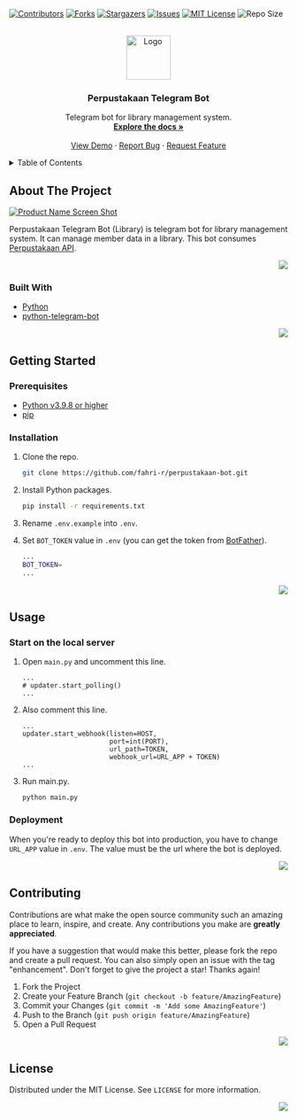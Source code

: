 <div id="top"></div>
<!--
*** Thanks for checking out the Best-README-Template. If you have a suggestion
*** that would make this better, please fork the repo and create a pull request
*** or simply open an issue with the tag "enhancement".
*** Don't forget to give the project a star!
*** Thanks again! Now go create something AMAZING! :D
-->



<!-- PROJECT SHIELDS -->
<!--
*** I'm using markdown "reference style" links for readability.
*** Reference links are enclosed in brackets [ ] instead of parentheses ( ).
*** See the bottom of this document for the declaration of the reference variables
*** for contributors-url, forks-url, etc. This is an optional, concise syntax you may use.
*** https://www.markdownguide.org/basic-syntax/#reference-style-links
-->
[![Contributors][contributors-shield]][contributors-url]
[![Forks][forks-shield]][forks-url]
[![Stargazers][stars-shield]][stars-url]
[![Issues][issues-shield]][issues-url]
[![MIT License][license-shield]][license-url]
![Repo Size][size-shield]



<!-- PROJECT LOGO -->
<br />
<div align="center">
  <a href="https://github.com/fahri-r/perpustakaan-bot">
    <img src="https://drive.google.com/uc?id=1QNUs6MW3SocMNyNDWVFguI4fW7TEa1ml" alt="Logo" height="80">
  </a>

<h3 align="center">Perpustakaan Telegram Bot</h3>

  <p align="center">
     Telegram bot for library management system.
    <br />
    <a href="https://github.com/fahri-r/perpustakaan-bot"><strong>Explore the docs »</strong></a>
    <br />
    <br />
    <a href="https://t.me/PerpustakaankuBot">View Demo</a>
    ·
    <a href="https://github.com/fahri-r/perpustakaan-bot/issues">Report Bug</a>
    ·
    <a href="https://github.com/fahri-r/perpustakaan-bot/issues">Request Feature</a>
  </p>
</div>



<!-- TABLE OF CONTENTS -->
<details>
  <summary>Table of Contents</summary>
  <ol>
    <li>
      <a href="#about-the-project">About The Project</a>
      <ul>
        <li><a href="#built-with">Built With</a></li>
      </ul>
    </li>
    <li>
      <a href="#getting-started">Getting Started</a>
      <ul>
        <li><a href="#prerequisites">Prerequisites</a></li>
        <li><a href="#installation">Installation</a></li>
      </ul>
    </li>
    <li><a href="#usage">Usage</a></li>
    <li><a href="#contributing">Contributing</a></li>
    <li><a href="#license">License</a></li>
  </ol>
</details>



<!-- ABOUT THE PROJECT -->
## About The Project

[![Product Name Screen Shot][product-screenshot]][product-screenshot]

Perpustakaan Telegram Bot (Library) is telegram bot for library management system. It can manage member data in a library. This bot consumes [Perpustakaan API](https://github.com/fahri-r/perpustakaan-api).

<p align="right">
    <a href="#top">
    <img src="https://img.shields.io/badge/back%20to%20top-%E2%86%A9-blue" />
    </a>
</p>


### Built With

* [Python](https://www.python.org/)
* [python-telegram-bot](https://python-telegram-bot.org/)

<p align="right">
    <a href="#top">
    <img src="https://img.shields.io/badge/back%20to%20top-%E2%86%A9-blue" />
    </a>
</p>


<!-- GETTING STARTED -->
## Getting Started

### Prerequisites

* [Python v3.9.8 or higher](https://www.python.org/)
* [pip](https://pip.pypa.io/en/stable/)

### Installation

1. Clone the repo.
   ```sh
   git clone https://github.com/fahri-r/perpustakaan-bot.git
   ```

2. Install Python packages.
   ```sh
   pip install -r requirements.txt
   ```

3. Rename `.env.example` into `.env`.

4. Set `BOT_TOKEN` value in `.env` (you can get the token from [BotFather](https://t.me/BotFather)).
   ```sh
   ...
   BOT_TOKEN=
   ...
   ```

<p align="right">
    <a href="#top">
    <img src="https://img.shields.io/badge/back%20to%20top-%E2%86%A9-blue" />
    </a>
</p>



<!-- USAGE EXAMPLES -->
## Usage

### Start on the local server

1. Open `main.py` and uncomment this line.
   ```
   ...
   # updater.start_polling() 
   ...
   ```

2. Also comment this line.
   ```
   ...
   updater.start_webhook(listen=HOST,
                         port=int(PORT),
                         url_path=TOKEN,
                         webhook_url=URL_APP + TOKEN)
   ...
   ```

3. Run main.py.
   ```
   python main.py
   ```

### Deployment

When you're ready to deploy this bot into production, you have to change `URL_APP` value in `.env`. The value must be the url where the bot is deployed.

<p align="right">
    <a href="#top">
    <img src="https://img.shields.io/badge/back%20to%20top-%E2%86%A9-blue" />
    </a>
</p>


<!-- CONTRIBUTING -->
## Contributing

Contributions are what make the open source community such an amazing place to learn, inspire, and create. Any contributions you make are **greatly appreciated**.

If you have a suggestion that would make this better, please fork the repo and create a pull request. You can also simply open an issue with the tag "enhancement".
Don't forget to give the project a star! Thanks again!

1. Fork the Project
2. Create your Feature Branch (`git checkout -b feature/AmazingFeature`)
3. Commit your Changes (`git commit -m 'Add some AmazingFeature'`)
4. Push to the Branch (`git push origin feature/AmazingFeature`)
5. Open a Pull Request

<p align="right">
    <a href="#top">
    <img src="https://img.shields.io/badge/back%20to%20top-%E2%86%A9-blue" />
    </a>
</p>



<!-- LICENSE -->
## License

Distributed under the MIT License. See `LICENSE` for more information.

<p align="right">
    <a href="#top">
    <img src="https://img.shields.io/badge/back%20to%20top-%E2%86%A9-blue" />
    </a>
</p>


<!-- MARKDOWN LINKS & IMAGES -->
<!-- https://www.markdownguide.org/basic-syntax/#reference-style-links -->
[contributors-shield]: https://img.shields.io/github/contributors/fahri-r/perpustakaan-bot?style=for-the-badge
[contributors-url]: https://github.com/fahri-r/perpustakaan-bot/graphs/contributors
[forks-shield]: https://img.shields.io/github/forks/fahri-r/perpustakaan-bot?style=for-the-badge
[forks-url]: https://github.com/fahri-r/perpustakaan-bot/network/members
[stars-shield]: https://img.shields.io/github/stars/fahri-r/perpustakaan-bot?style=for-the-badge
[stars-url]: https://github.com/fahri-r/perpustakaan-bot/stargazers
[issues-shield]: https://img.shields.io/github/issues/fahri-r/perpustakaan-bot?style=for-the-badge
[issues-url]: https://github.com/fahri-r/perpustakaan-bot/issues
[license-shield]: https://img.shields.io/github/license/fahri-r/perpustakaan-bot?style=for-the-badge
[license-url]: https://github.com/fahri-r/perpustakaan-bot/blob/master/LICENSE
[size-shield]: https://img.shields.io/github/repo-size/fahri-r/perpustakaan-bot?style=for-the-badge
[product-screenshot]: https://drive.google.com/uc?id=1rT1HApQ4Xi1tH_ot72rwNPL5WCeeVG1e
